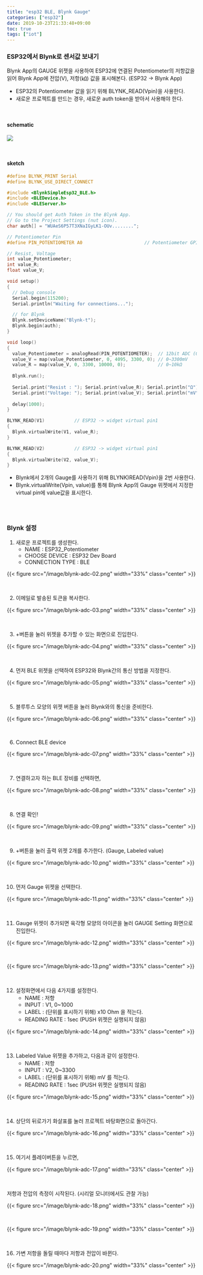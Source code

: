 ```yaml
---
title: "esp32 BLE, Blynk Gauge"
categories: ["esp32"]
date: 2019-10-23T21:33:48+09:00
toc: true
tags: ["iot"]
---
```


### ESP32에서 Blynk로 센서값 보내기 

Blynk App의 GAUGE 위젯을 사용하여 ESP32에 연결된 Potentiometer의 저항값을 읽어 Blynk App에 전압(V), 저항(㏀) 값을 표시해본다. (ESP32 → Blynk App)

*   ESP32의 Potentiometer 값을 읽기 위해 BLYNK_READ(Vpin)을 사용한다.
*   새로운 프로젝트를 만드는 경우, 새로운 auth token을 받아서 사용해야 한다.

<br>

#### schematic

![](/image/blynk-adc-01.png)

<br>

#### sketch

```C
#define BLYNK_PRINT Serial
#define BLYNK_USE_DIRECT_CONNECT

#include <BlynkSimpleEsp32_BLE.h>
#include <BLEDevice.h>
#include <BLEServer.h>

// You should get Auth Token in the Blynk App.
// Go to the Project Settings (nut icon).
char auth[] = "WUAeS6P57T3XNaIGyLK1-OUv........";

// Potentiometer Pin
#define PIN_POTENTIOMETER A0                       // Potentiometer GPIO 36

// Resist, Voltage
int value_Potentiometer; 
int value_R;
float value_V;

void setup()
{
  // Debug console
  Serial.begin(115200);
  Serial.println("Waiting for connections...");

  // for Blynk 
  Blynk.setDeviceName("Blynk-t");
  Blynk.begin(auth);
}

void loop()
{
  value_Potentiometer = analogRead(PIN_POTENTIOMETER);  // 12bit ADC (0~4095)
  value_V = map(value_Potentiometer, 0, 4095, 3300, 0); // 0~3300mV
  value_R = map(value_V, 0, 3300, 10000, 0);            // 0~10kΩ
  
  Blynk.run();
  
  Serial.print("Resist : "); Serial.print(value_R); Serial.println("Ω");
  Serial.print("Voltage: "); Serial.print(value_V); Serial.println("mV");
  
  delay(1000);
}

BLYNK_READ(V1)           // ESP32 -> widget virtual pin1
{
  Blynk.virtualWrite(V1, value_R);
}

BLYNK_READ(V2)           // ESP32 -> widget virtual pin1
{
  Blynk.virtualWrite(V2, value_V);
}
```

*   Blynk에서 2개의 Gauge를 사용하기 위해 BLYNK)READ(Vpin)을 2번 사용한다.
*   Blynk.virtualWrite(Vpin, value)를 통해 Blynk App의 Gauge 위젯에서 지정한 virtual pin에 value값을 표시한다.

<br>

<br>

### Blynk 설정

1. 새로운 프로젝트를 생성한다.
   - NAME : ESP32_Potentiometer
   - CHOOSE DEVICE : ESP32 Dev Board
   - CONNECTION TYPE : BLE

{{< figure src="/image/blynk-adc-02.png" width="33%" class="center" >}}

<br>

2. 이메일로 발송된 토큰을 복사한다.

{{< figure src="/image/blynk-adc-03.png" width="33%" class="center" >}}

<br>

3. +버튼을 눌러 위젯을 추가할 수 있는 화면으로 진입한다.

{{< figure src="/image/blynk-adc-04.png" width="33%" class="center" >}}

<br>

4. 먼저 BLE 위젯을 선택하여 ESP32와 Blynk간의 통신 방법을 지정한다.

{{< figure src="/image/blynk-adc-05.png" width="33%" class="center" >}}

<br>

5. 블루투스 모양의 위젯 버튼을 눌러 Blynk와의 통신을 준비한다.

{{< figure src="/image/blynk-adc-06.png" width="33%" class="center" >}}

<br>

6. Connect BLE device

{{< figure src="/image/blynk-adc-07.png" width="33%" class="center" >}}

<br>

7. 연결하고자 하는 BLE 장비를 선택하면,

{{< figure src="/image/blynk-adc-08.png" width="33%" class="center" >}}

<br>

8. 연결 확인!

{{< figure src="/image/blynk-adc-09.png" width="33%" class="center" >}}

<br>

9. +버튼을 눌러 출력 위젯 2개를 추가한다. (Gauge, Labeled value)

{{< figure src="/image/blynk-adc-10.png" width="33%" class="center" >}}

<br>

10. 먼저 Gauge 위젯을 선택한다.

{{< figure src="/image/blynk-adc-11.png" width="33%" class="center" >}}

<br>

11. Gauge 위젯이 추가되면 육각형 모양의 아이콘을 눌러 GAUGE Setting 화면으로 진입한다.

{{< figure src="/image/blynk-adc-12.png" width="33%" class="center" >}}

<br>

{{< figure src="/image/blynk-adc-13.png" width="33%" class="center" >}}

<br>

12. 설정화면에서 다음 4가지를 설정한다.
    - NAME : 저항
    - INPUT : V1, 0~1000
    - LABEL : (단위를 표시하기 위해) x10 Ohm 을 적는다.
    - READING RATE : 1sec (PUSH 위젯은 실행되지 않음)

{{< figure src="/image/blynk-adc-14.png" width="33%" class="center" >}}

<br>

13. Labeled Value 위젯을 추가하고, 다음과 같이 설정한다.
    - NAME : 저항
    - INPUT : V2, 0~3300
    - LABEL : (단위를 표시하기 위해) mV 를 적는다.
    - READING RATE : 1sec (PUSH 위젯은 실행되지 않음)

{{< figure src="/image/blynk-adc-15.png" width="33%" class="center" >}}

<br>

14. 상단의 뒤로가기 화살표를 눌러 프로젝트 바탕화면으로 돌아간다.

{{< figure src="/image/blynk-adc-16.png" width="33%" class="center" >}}

<br>

15. 여기서 플레이버튼을 누르면,

{{< figure src="/image/blynk-adc-17.png" width="33%" class="center" >}}

<br>

저항과 전압의 측정이 시작된다. (시리얼 모니터에서도 관찰 가능)

{{< figure src="/image/blynk-adc-18.png" width="33%" class="center" >}}

<br>

{{< figure src="/image/blynk-adc-19.png" width="33%" class="center" >}}

<br>

16. 가변 저항을 돌릴 때마다 저항과 전압이 바뀐다.

{{< figure src="/image/blynk-adc-20.png" width="33%" class="center" >}}

